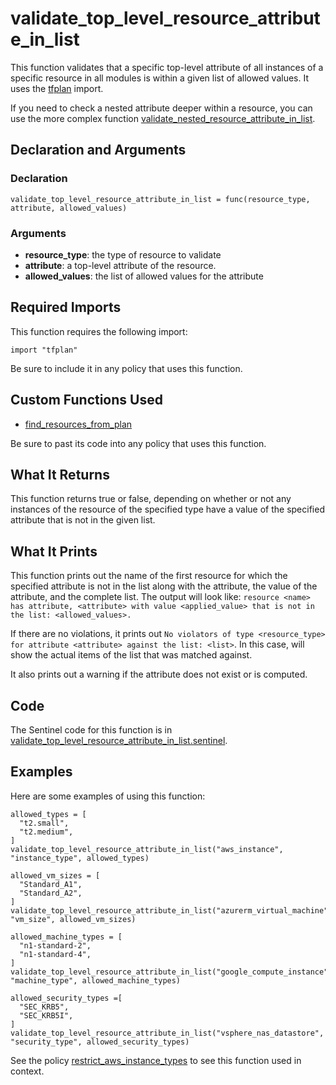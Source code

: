 # validate_top_level_resource_attribute_in_list
This function validates that a specific top-level attribute of all instances of a specific resource in all modules is within a given list of allowed values. It uses the [tfplan](https://www.terraform.io/docs/enterprise/sentinel/import/tfplan.html) import.

If you need to check a nested attribute deeper within a resource, you can use the more complex function [validate_nested_resource_attribute_in_list](./validate_nested_resource_attribute_in_list.md).

## Declaration and Arguments

### Declaration
`validate_top_level_resource_attribute_in_list = func(resource_type, attribute, allowed_values)`

### Arguments
* **resource_type**: the type of resource to validate
* **attribute**: a top-level attribute of the resource.
* **allowed_values**: the list of allowed values for the attribute

## Required Imports
This function requires the following import:
```
import "tfplan"
```
Be sure to include it in any policy that uses this function.

## Custom Functions Used
* [find_resources_from_plan](./find_resources_from_plan.md)

Be sure to past its code into any policy that uses this function.

## What It Returns
This function returns true or false, depending on whether or not any instances of the resource of the specified type have a value of the specified attribute that is not in the given list.

## What It Prints
This function prints out the name of the first resource for which the specified attribute is not in the list along with the attribute, the value of the attribute, and the complete list. The output will look like: `resource <name> has attribute, <attribute> with value <applied_value> that is not in the list: <allowed_values>.`

If there are no violations, it prints out `No violators of type <resource_type> for attribute <attribute> against the list: <list>`. In this case, <list> will show the actual items of the list that was matched against.

It also prints out a warning if the attribute does not exist or is computed.

## Code
The Sentinel code for this function is in [validate_top_level_resource_attribute_in_list.sentinel](./validate_top_level_resource_attribute_in_list.sentinel).

## Examples
Here are some examples of using this function:
```
allowed_types = [
  "t2.small",
  "t2.medium",
]
validate_top_level_resource_attribute_in_list("aws_instance", "instance_type", allowed_types)

allowed_vm_sizes = [
  "Standard_A1",
  "Standard_A2",
]
validate_top_level_resource_attribute_in_list("azurerm_virtual_machine", "vm_size", allowed_vm_sizes)

allowed_machine_types = [
  "n1-standard-2",
  "n1-standard-4",
]
validate_top_level_resource_attribute_in_list("google_compute_instance", "machine_type", allowed_machine_types)

allowed_security_types =[
  "SEC_KRB5",
  "SEC_KRB5I",
]
validate_top_level_resource_attribute_in_list("vsphere_nas_datastore", "security_type", allowed_security_types)
```
See the policy [restrict_aws_instance_types](../policies/restrict_aws_instance_types.sentinel) to see this function used in context.
